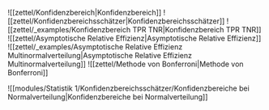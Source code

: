 ![[zettel/Konfidenzbereich|Konfidenzbereich]]
![[zettel/Konfidenzbereichsschätzer|Konfidenzbereichsschätzer]]
![[zettel/_examples/Konfidenzbereich TPR TNR|Konfidenzbereich TPR TNR]]
![[zettel/Asymptotische Relative Effizienz|Asymptotische Relative Effizienz]]
![[zettel/_examples/Asymptotische Relative Effizienz Multinormalverteilung|Asymptotische Relative Effizienz Multinormalverteilung]]
![[zettel/Methode von Bonferroni|Methode von Bonferroni]]

![[modules/Statistik  1/Konfidenzbereichsschätzer/Konfidenzbereiche bei Normalverteilung|Konfidenzbereiche bei Normalverteilung]]